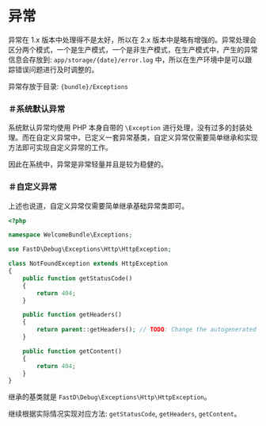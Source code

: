 # 异常

异常在 1.x 版本中处理得不是太好，所以在 2.x 版本中是略有增强的。异常处理会区分两个模式，一个是生产模式，一个是非生产模式，在生产模式中，产生的异常信息会存放到: `app/storage/{date}/error.log` 中，所以在生产环境中是可以跟踪错误问题进行及时调整的。

异常存放于目录: `{bundle}/Exceptions`

### ＃系统默认异常

系统默认异常均使用 PHP 本身自带的 `\Exception` 进行处理，没有过多的封装处理。而在自定义异常中，已定义一套异常基类，自定义异常仅需要简单继承和实现方法即可实现自定义异常的工作。

因此在系统中，异常是非常轻量并且是较为稳健的。

### ＃自定义异常

上述也说道，自定义异常仅需要简单继承基础异常类即可。

```php
<?php

namespace WelcomeBundle\Exceptions;

use FastD\Debug\Exceptions\Http\HttpException;

class NotFoundException extends HttpException
{
    public function getStatusCode()
    {
        return 404;
    }

    public function getHeaders()
    {
        return parent::getHeaders(); // TODO: Change the autogenerated stub
    }

    public function getContent()
    {
        return 404;
    }
}
```

继承的基类就是 `FastD\Debug\Exceptions\Http\HttpException`。

继续根据实际情况实现对应方法: `getStatusCode`, `getHeaders`, `getContent`。